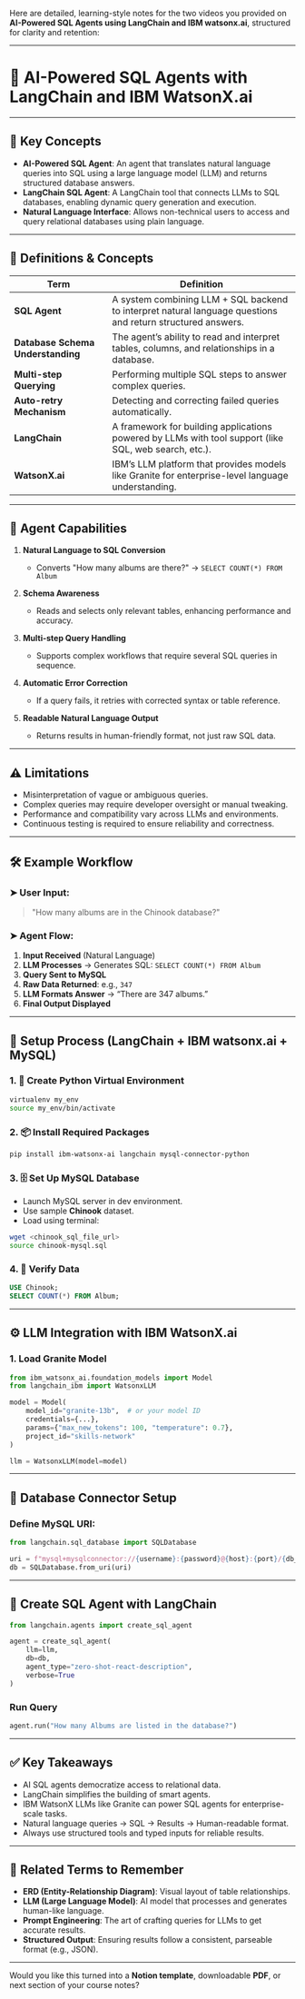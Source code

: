 Here are detailed, learning-style notes for the two videos you provided on **AI-Powered SQL Agents using LangChain and IBM watsonx.ai**, structured for clarity and retention:

---

# 📘 **AI-Powered SQL Agents with LangChain and IBM WatsonX.ai**

---

## 🔑 Key Concepts

* **AI-Powered SQL Agent**: An agent that translates natural language queries into SQL using a large language model (LLM) and returns structured database answers.
* **LangChain SQL Agent**: A LangChain tool that connects LLMs to SQL databases, enabling dynamic query generation and execution.
* **Natural Language Interface**: Allows non-technical users to access and query relational databases using plain language.

---

## 📖 Definitions & Concepts

| Term                              | Definition                                                                                                  |
| --------------------------------- | ----------------------------------------------------------------------------------------------------------- |
| **SQL Agent**                     | A system combining LLM + SQL backend to interpret natural language questions and return structured answers. |
| **Database Schema Understanding** | The agent’s ability to read and interpret tables, columns, and relationships in a database.                 |
| **Multi-step Querying**           | Performing multiple SQL steps to answer complex queries.                                                    |
| **Auto-retry Mechanism**          | Detecting and correcting failed queries automatically.                                                      |
| **LangChain**                     | A framework for building applications powered by LLMs with tool support (like SQL, web search, etc.).       |
| **WatsonX.ai**                    | IBM’s LLM platform that provides models like Granite for enterprise-level language understanding.           |

---

## 🧠 Agent Capabilities

1. **Natural Language to SQL Conversion**

   * Converts "How many albums are there?" → `SELECT COUNT(*) FROM Album`

2. **Schema Awareness**

   * Reads and selects only relevant tables, enhancing performance and accuracy.

3. **Multi-step Query Handling**

   * Supports complex workflows that require several SQL queries in sequence.

4. **Automatic Error Correction**

   * If a query fails, it retries with corrected syntax or table reference.

5. **Readable Natural Language Output**

   * Returns results in human-friendly format, not just raw SQL data.

---

## ⚠️ Limitations

* Misinterpretation of vague or ambiguous queries.
* Complex queries may require developer oversight or manual tweaking.
* Performance and compatibility vary across LLMs and environments.
* Continuous testing is required to ensure reliability and correctness.

---

## 🛠 Example Workflow

### ➤ User Input:

> "How many albums are in the Chinook database?"

### ➤ Agent Flow:

1. **Input Received** (Natural Language)
2. **LLM Processes** → Generates SQL: `SELECT COUNT(*) FROM Album`
3. **Query Sent to MySQL**
4. **Raw Data Returned**: e.g., `347`
5. **LLM Formats Answer** → “There are 347 albums.”
6. **Final Output Displayed**

---

## 🧪 Setup Process (LangChain + IBM watsonx.ai + MySQL)

### 1. 🐍 Create Python Virtual Environment

```bash
virtualenv my_env
source my_env/bin/activate
```

### 2. 📦 Install Required Packages

```bash
pip install ibm-watsonx-ai langchain mysql-connector-python
```

### 3. 🗄 Set Up MySQL Database

* Launch MySQL server in dev environment.
* Use sample **Chinook** dataset.
* Load using terminal:

```bash
wget <chinook_sql_file_url>
source chinook-mysql.sql
```

### 4. 📶 Verify Data

```sql
USE Chinook;
SELECT COUNT(*) FROM Album;
```

---

## ⚙️ LLM Integration with IBM WatsonX.ai

### 1. Load Granite Model

```python
from ibm_watsonx_ai.foundation_models import Model
from langchain_ibm import WatsonxLLM

model = Model(
    model_id="granite-13b",  # or your model ID
    credentials={...},
    params={"max_new_tokens": 100, "temperature": 0.7},
    project_id="skills-network"
)

llm = WatsonxLLM(model=model)
```

---

## 🔌 Database Connector Setup

### Define MySQL URI:

```python
from langchain.sql_database import SQLDatabase

uri = f"mysql+mysqlconnector://{username}:{password}@{host}:{port}/{db_name}"
db = SQLDatabase.from_uri(uri)
```

---

## 🤖 Create SQL Agent with LangChain

```python
from langchain.agents import create_sql_agent

agent = create_sql_agent(
    llm=llm,
    db=db,
    agent_type="zero-shot-react-description",
    verbose=True
)
```

### Run Query

```python
agent.run("How many Albums are listed in the database?")
```

---

## ✅ Key Takeaways

* AI SQL agents democratize access to relational data.
* LangChain simplifies the building of smart agents.
* IBM WatsonX LLMs like Granite can power SQL agents for enterprise-scale tasks.
* Natural language queries → SQL → Results → Human-readable format.
* Always use structured tools and typed inputs for reliable results.

---

## 🧩 Related Terms to Remember

* **ERD (Entity-Relationship Diagram)**: Visual layout of table relationships.
* **LLM (Large Language Model)**: AI model that processes and generates human-like language.
* **Prompt Engineering**: The art of crafting queries for LLMs to get accurate results.
* **Structured Output**: Ensuring results follow a consistent, parseable format (e.g., JSON).

---

Would you like this turned into a **Notion template**, downloadable **PDF**, or next section of your course notes?
